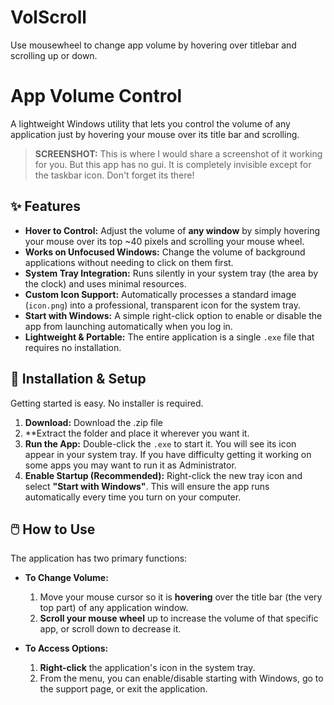 # VolScroll
Use mousewheel to change app volume by hovering over titlebar and scrolling up or down.


# App Volume Control

A lightweight Windows utility that lets you control the volume of any application just by hovering your mouse over its title bar and scrolling.

> **SCREENSHOT:** This is where I would share a screenshot of it working for you. But this app has no gui. It is completely invisible except for the taskbar icon. Don't forget its there!

## ✨ Features

*   **Hover to Control:** Adjust the volume of **any window** by simply hovering your mouse over its top ~40 pixels and scrolling your mouse wheel.
*   **Works on Unfocused Windows:** Change the volume of background applications without needing to click on them first.
*   **System Tray Integration:** Runs silently in your system tray (the area by the clock) and uses minimal resources.
*   **Custom Icon Support:** Automatically processes a standard image (`icon.png`) into a professional, transparent icon for the system tray.
*   **Start with Windows:** A simple right-click option to enable or disable the app from launching automatically when you log in.
*   **Lightweight & Portable:** The entire application is a single `.exe` file that requires no installation.

## 🚀 Installation & Setup

Getting started is easy. No installer is required.

1.  **Download:** Download the .zip file
2.  **Extract the folder and place it wherever you want it.
3.  **Run the App:** Double-click the `.exe` to start it. You will see its icon appear in your system tray. If you have difficulty getting it working on some apps you may want to run it as Administrator.
4.  **Enable Startup (Recommended):** Right-click the new tray icon and select **"Start with Windows"**. This will ensure the app runs automatically every time you turn on your computer.

## 🖱️ How to Use

The application has two primary functions:

*   **To Change Volume:**
    1.  Move your mouse cursor so it is **hovering** over the title bar (the very top part) of any application window.
    2.  **Scroll your mouse wheel** up to increase the volume of that specific app, or scroll down to decrease it.

*   **To Access Options:**
    1.  **Right-click** the application's icon in the system tray.
    2.  From the menu, you can enable/disable starting with Windows, go to the support page, or exit the application.

